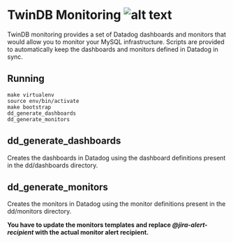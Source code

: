 # TwinDB Monitoring ![alt text](https://travis-ci.org/twindb/monitoring.svg?branch=master "Travis Build Status")

TwinDB monitoring provides a set of Datadog dashboards and monitors that would allow you to monitor your MySQL 
infrastructure. Scripts are provided to automatically keep the dashboards and monitors defined in Datadog in sync.
 
## Running

    make virtualenv
    source env/bin/activate
    make bootstrap
    dd_generate_dashboards
    dd_generate_monitors
    
## dd_generate_dashboards
Creates the dashboards in Datadog using the dashboard definitions present in the dd/dashboards directory.

## dd_generate_monitors
Creates the monitors in Datadog using the monitor definitions present in the dd/monitors directory.

**You have to update the monitors templates and replace _@jira-alert-recipient_ with the actual monitor alert recipient.**
